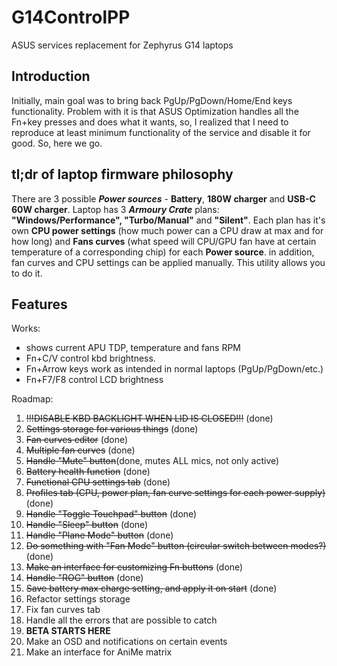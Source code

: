 # G14ControlPP
ASUS services replacement for Zephyrus G14 laptops

## Introduction
Initially, main goal was to bring back PgUp/PgDown/Home/End keys functionality.
Problem with it is that ASUS Optimization handles all the Fn+key presses and does what it wants, so, I realized that I need to reproduce at least minimum functionality of the service and disable it for good.
So, here we go.
## tl;dr of laptop firmware philosophy
There are 3 possible ***Power sources*** - **Battery**, **180W charger** and **USB-C 60W charger**. Laptop has 3 ***Armoury Crate*** plans: **"Windows/Performance",  "Turbo/Manual"** and **"Silent"**.
Each plan has it's own **CPU power settings** (how much power can a CPU draw at max and for how long) and **Fans curves** (what speed will CPU/GPU fan have at certain temperature of a corresponding chip) for each **Power source**. in addition, fan curves and CPU settings can be applied manually. This utility allows you to do it.

## Features

Works:
- shows current APU TDP, temperature and fans RPM
- Fn+C/V control kbd brightness.
- Fn+Arrow keys work as intended in normal laptops (PgUp/PgDown/etc.)
- Fn+F7/F8 control LCD brightness

Roadmap:
1) ~~!!!DISABLE KBD BACKLIGHT WHEN LID IS CLOSED!!!~~ (done)
2) ~~Settings storage for various things~~ (done)
3) ~~Fan curves editor~~ (done)
4) ~~Multiple fan curves~~ (done)
5) ~~Handle "Mute" button~~(done, mutes ALL mics, not only active)
6) ~~Battery health function~~ (done)
7) ~~Functional CPU settings tab~~ (done)
8) ~~Profiles tab (CPU, power plan, fan curve settings for each power supply)~~ (done)
9) ~~Handle "Toggle Touchpad" button~~ (done)
10) ~~Handle "Sleep" button~~ (done)
11) ~~Handle "Plane Mode" button~~ (done)
12) ~~Do something with "Fan Mode" button (circular switch between modes?)~~ (done)
13) ~~Make an interface for customizing Fn buttons~~ (done)
14) ~~Handle "ROG" button~~ (done)
15) ~~Save battery max charge setting, and apply it on start~~ (done)
16) Refactor settings storage
17) Fix fan curves tab
18) Handle all the errors that are possible to catch
19) **BETA STARTS HERE**
20) Make an OSD and notifications on certain events
21) Make an interface for AniMe matrix
